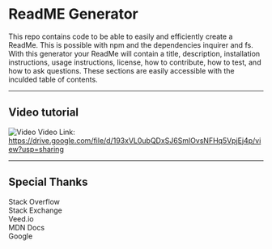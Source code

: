 # ReadME Generator

This repo contains code to be able to easily and efficiently create a ReadMe. This is possible with npm and the dependencies inquirer and fs. With this generator your ReadMe will contain a title, description, installation instructions, usage instructions, license, how to contribute, how to test, and how to ask questions. These sections are easily accessible with the inculded table of contents.

---

## Video tutorial

![Video](./imgs/71b60bb6-c94e-446a-b6d4-9220f3ce1ca0.gif)
Video Link: https://drive.google.com/file/d/193xVL0ubQDxSJ6SmlOvsNFHq5VpjEj4p/view?usp=sharing

---

## Special Thanks

Stack Overflow\
Stack Exchange\
Veed.io\
MDN Docs\
Google
